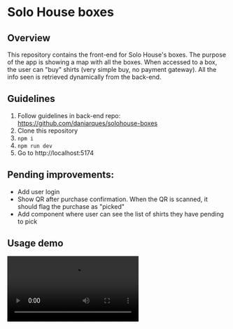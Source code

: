 # Solo House boxes

## Overview

This repository contains the front-end for Solo House's boxes.
The purpose of the app is showing a map with all the boxes. When accessed to a box, the user can "buy" shirts (very
simple buy, no payment gateway).
All the info seen is retrieved dynamically from the back-end.

## Guidelines

1. Follow guidelines in back-end repo: https://github.com/daniarques/solohouse-boxes
2. Clone this repository
3. `npm i`
4. `npm run dev`
5. Go to http://localhost:5174

## Pending improvements:

- Add user login
- Show QR after purchase confirmation. When the QR is scanned, it should flag the purchase as "picked"
- Add component where user can see the list of shirts they have pending to pick

## Usage demo

![](docs/Solo%20House%20map%20example.mp4)
